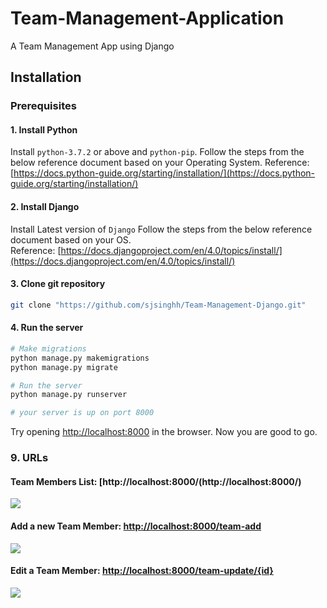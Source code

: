 # Team-Management-Application
A Team Management App using Django

## Installation

### Prerequisites

#### 1. Install Python
Install ```python-3.7.2``` or above and ```python-pip```. Follow the steps from the below reference document based on your Operating System.
Reference: [https://docs.python-guide.org/starting/installation/](https://docs.python-guide.org/starting/installation/)

#### 2. Install Django
Install Latest version of ```Django``` Follow the steps from the below reference document based on your OS.                                                                 
Reference: [https://docs.djangoproject.com/en/4.0/topics/install/](https://docs.djangoproject.com/en/4.0/topics/install/)

#### 3. Clone git repository
```bash
git clone "https://github.com/sjsinghh/Team-Management-Django.git"
```

#### 4. Run the server
```bash
# Make migrations
python manage.py makemigrations
python manage.py migrate

# Run the server
python manage.py runserver 

# your server is up on port 8000
```
Try opening [http://localhost:8000](http://localhost:8000) in the browser.
Now you are good to go.


### 9. URLs
#### Team Members List: [http://localhost:8000/(http://localhost:8000/)
![](https://i.imgur.com/76hGcmp.png)
#### Add a new Team Member: [http://localhost:8000/team-add](http://localhost:8000/team-add)
![](https://i.imgur.com/TOAL57C.png)
#### Edit a Team Member: [http://localhost:8000/team-update/{id}](http://localhost:8000/team-update/{id})
![](https://i.imgur.com/2aXNyO6.png)
